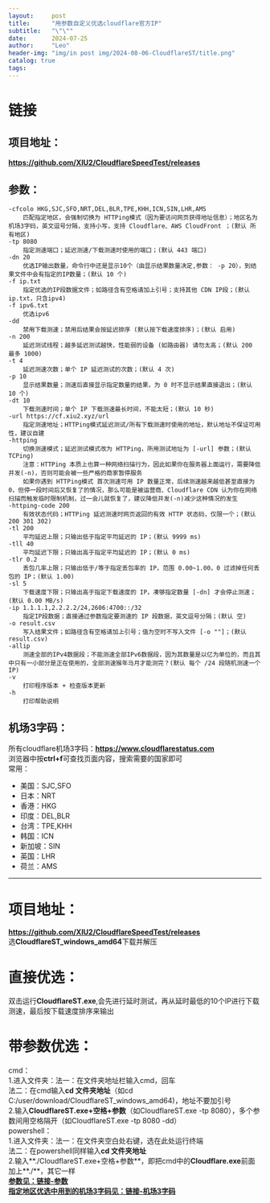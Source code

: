 ```yaml
---
layout:     post
title:      "用参数自定义优选cloudflare官方IP"
subtitle:   "\"\""
date:       2024-07-25
author:     "Leo"
header-img: "img/in post img/2024-08-06-CloudflareST/title.png"
catalog: true
tags:
---
```



# 链接
## 项目地址：
**<a href="https://github.com/XIU2/CloudflareSpeedTest/releases" target="_blank">https://github.com/XIU2/CloudflareSpeedTest/releases</a>**    
## 参数：  
    -cfcolo HKG,SJC,SFO,NRT,DEL,BLR,TPE,KHH,ICN,SIN,LHR,AMS  
        匹配指定地区，会强制切换为 HTTPing模式（因为要访问网页获得地址信息）；地区名为机场3字码，英文逗号分隔，支持小写，支持 Cloudflare、AWS CloudFront ；(默认 所有地区)  
    -tp 8080  
        指定测速端口；延迟测速/下载测速时使用的端口；(默认 443 端口)    
    -dn 20  
        优选IP输出数量，命令行中还是显示10个（由显示结果数量决定,参数： -p 20），到结果文件中会有指定的IP数量；(默认 10 个)   
    -f ip.txt  
        指定优选的IP段数据文件；如路径含有空格请加上引号；支持其他 CDN IP段；(默认 ip.txt，只含ipv4)  
    -f ipv6.txt  
        优选ipv6  
    -dd  
        禁用下载测速；禁用后结果会按延迟排序 (默认按下载速度排序)；(默认 启用)  
    -n 200  
        延迟测试线程；越多延迟测试越快，性能弱的设备 (如路由器) 请勿太高；(默认 200 最多 1000)  
    -t 4  
        延迟测速次数；单个 IP 延迟测试的次数；(默认 4 次)   
    -p 10  
        显示结果数量；测速后直接显示指定数量的结果，为 0 时不显示结果直接退出；(默认 10 个)  
    -dt 10  
        下载测速时间；单个 IP 下载测速最长时间，不能太短；(默认 10 秒)  
    -url https://cf.xiu2.xyz/url  
        指定测速地址；HTTPing模式延迟测试/所有下载测速时使用的地址，默认地址不保证可用性，建议自建  
    -httping  
        切换测速模式；延迟测试模式改为 HTTPing，所用测试地址为 [-url] 参数；(默认 TCPing)  
        注意：HTTPing 本质上也算一种网络扫描行为，因此如果你在服务器上面运行，需要降低并发(-n)，否则可能会被一些严格的商家暂停服务  
        如果你遇到 HTTPing模式 首次测速可用 IP 数量正常，后续测速越来越低甚至直接为0，但停一段时间后又恢复了的情况，那么可能是被运营商、Cloudflare CDN 认为你在网络扫描而触发临时限制机制，过一会儿就恢复了，建议降低并发(-n)减少这种情况的发生  
    -httping-code 200  
        有效状态代码；HTTPing 延迟测速时网页返回的有效 HTTP 状态码，仅限一个；(默认 200 301 302)  
    -tl 200  
        平均延迟上限；只输出低于指定平均延迟的 IP；(默认 9999 ms)  
    -tll 40  
        平均延迟下限；只输出高于指定平均延迟的 IP；(默认 0 ms)  
    -tlr 0.2  
        丢包几率上限；只输出低于/等于指定丢包率的 IP，范围 0.00~1.00，0 过滤掉任何丢包的 IP；(默认 1.00)  
    -sl 5  
        下载速度下限；只输出高于指定下载速度的 IP，凑够指定数量 [-dn] 才会停止测速；(默认 0.00 MB/s)  
    -ip 1.1.1.1,2.2.2.2/24,2606:4700::/32  
        指定IP段数据；直接通过参数指定要测速的 IP 段数据，英文逗号分隔；(默认 空)  
    -o result.csv  
        写入结果文件；如路径含有空格请加上引号；值为空时不写入文件 [-o ""]；(默认 result.csv)  
    -allip  
        测速全部的IPv4数据段；不能测速全部IPv6数据段，因为其数量是以亿为单位的，而且其中只有一小部分是正在使用的，全部测速猴年马月才能测完？(默认 每个 /24 段随机测速一个IP)  
    -v  
        打印程序版本 + 检查版本更新  
    -h  
        打印帮助说明  
  
## 机场3字码：  
所有cloudflare机场3字码：**<a href="https://www.cloudflarestatus.com" target="_blank">https://www.cloudflarestatus.com</a>**   
浏览器中按**ctrl+f**可查找页面内容，搜索需要的国家即可       
常用：  
- 美国：SJC,SFO
- 日本：NRT
- 香港：HKG
- 印度：DEL,BLR
- 台湾：TPE,KHH
- 韩国：ICN
- 新加坡：SIN
- 英国：LHR
- 荷兰：AMS

--- 

# 项目地址：
**<a href="https://github.com/XIU2/CloudflareSpeedTest/releases" target="_blank">https://github.com/XIU2/CloudflareSpeedTest/releases</a>**         
选**CloudflareST_windows_amd64**下载并解压    
# 直接优选：   
双击运行**CloudflareST.exe**,会先进行延时测试，再从延时最低的10个IP进行下载测速，最后按下载速度排序来输出   
# 带参数优选：    
cmd：   
1.进入文件夹：法一：在文件夹地址栏输入cmd，回车  
法二：在cmd输入**cd 文件夹地址**（如cd C:/user/download/CloudflareST_windows_amd64)，地址不要加引号   
2.输入**CloudflareST.exe+空格+参数**（如CloudflareST.exe -tp 8080），多个参数间用空格隔开（如CloudflareST.exe -tp 8080 -dd）  
powershell：   
1.进入文件夹：法一：在文件夹空白处右键，选在此处运行终端  
法二：在powershell同样输入**cd 文件夹地址**   
2.输入**./CloudflareST.exe+空格+参数**，即把cmd中的**Cloudflare.exe**前面加上**./**，其它一样  
**[参数见：链接-参数](https://fuckgfwall.github.io/2024/07/25/CloudflareST/#%E5%8F%82%E6%95%B0)**   
**[指定地区优选中用到的机场3字码见：链接-机场3字码](https://fuckgfwall.github.io/2024/07/25/CloudflareST/#%E6%9C%BA%E5%9C%BA3%E5%AD%97%E7%A0%81)**  


